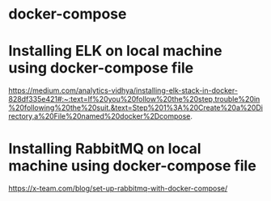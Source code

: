 # docker-compose


# Installing ELK on local machine using docker-compose file

https://medium.com/analytics-vidhya/installing-elk-stack-in-docker-828df335e421#:~:text=If%20you%20follow%20the%20step,trouble%20in%20following%20the%20suit.&text=Step%201%3A%20Create%20a%20Directory,a%20File%20named%20docker%2Dcompose.


# Installing RabbitMQ on local machine using docker-compose file

https://x-team.com/blog/set-up-rabbitmq-with-docker-compose/


